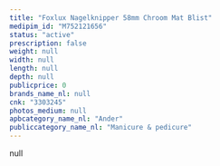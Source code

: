 ```yaml
---
title: "Foxlux Nagelknipper 58mm Chroom Mat Blist"
medipim_id: "M752121656"
status: "active"
prescription: false
weight: null
width: null
length: null
depth: null
publicprice: 0
brands_name_nl: null
cnk: "3303245"
photos_medium: null
apbcategory_name_nl: "Ander"
publiccategory_name_nl: "Manicure & pedicure"
---
```

null
